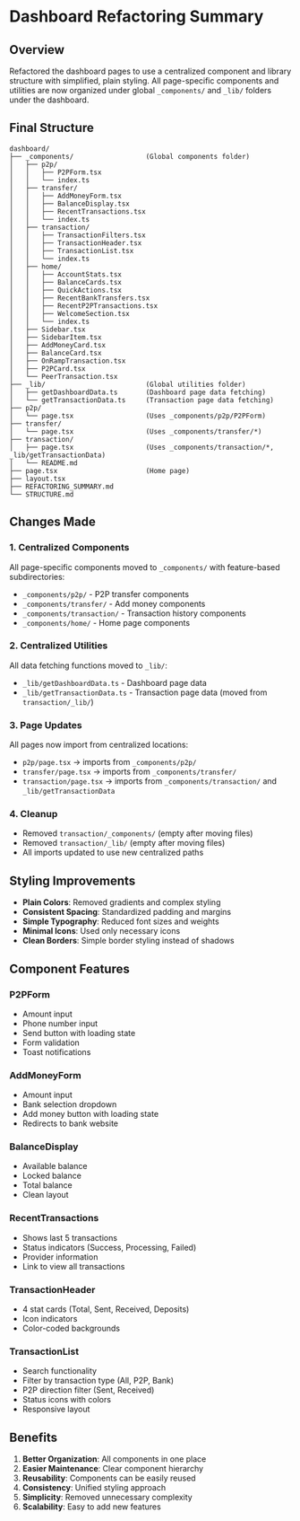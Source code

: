 # Dashboard Refactoring Summary

## Overview
Refactored the dashboard pages to use a centralized component and library structure with simplified, plain styling. All page-specific components and utilities are now organized under global `_components/` and `_lib/` folders under the dashboard.

## Final Structure

```
dashboard/
├── _components/                  (Global components folder)
│   ├── p2p/
│   │   ├── P2PForm.tsx
│   │   └── index.ts
│   ├── transfer/
│   │   ├── AddMoneyForm.tsx
│   │   ├── BalanceDisplay.tsx
│   │   ├── RecentTransactions.tsx
│   │   └── index.ts
│   ├── transaction/
│   │   ├── TransactionFilters.tsx
│   │   ├── TransactionHeader.tsx
│   │   ├── TransactionList.tsx
│   │   └── index.ts
│   ├── home/
│   │   ├── AccountStats.tsx
│   │   ├── BalanceCards.tsx
│   │   ├── QuickActions.tsx
│   │   ├── RecentBankTransfers.tsx
│   │   ├── RecentP2PTransactions.tsx
│   │   ├── WelcomeSection.tsx
│   │   └── index.ts
│   ├── Sidebar.tsx
│   ├── SidebarItem.tsx
│   ├── AddMoneyCard.tsx
│   ├── BalanceCard.tsx
│   ├── OnRampTransaction.tsx
│   ├── P2PCard.tsx
│   └── PeerTransaction.tsx
├── _lib/                         (Global utilities folder)
│   ├── getDashboardData.ts       (Dashboard page data fetching)
│   └── getTransactionData.ts     (Transaction page data fetching)
├── p2p/
│   └── page.tsx                  (Uses _components/p2p/P2PForm)
├── transfer/
│   └── page.tsx                  (Uses _components/transfer/*)
├── transaction/
│   ├── page.tsx                  (Uses _components/transaction/*, _lib/getTransactionData)
│   └── README.md
├── page.tsx                      (Home page)
├── layout.tsx
├── REFACTORING_SUMMARY.md
└── STRUCTURE.md
```

## Changes Made

### 1. Centralized Components
All page-specific components moved to `_components/` with feature-based subdirectories:
- `_components/p2p/` - P2P transfer components
- `_components/transfer/` - Add money components
- `_components/transaction/` - Transaction history components
- `_components/home/` - Home page components

### 2. Centralized Utilities
All data fetching functions moved to `_lib/`:
- `_lib/getDashboardData.ts` - Dashboard page data
- `_lib/getTransactionData.ts` - Transaction page data (moved from `transaction/_lib/`)

### 3. Page Updates
All pages now import from centralized locations:
- `p2p/page.tsx` → imports from `_components/p2p/`
- `transfer/page.tsx` → imports from `_components/transfer/`
- `transaction/page.tsx` → imports from `_components/transaction/` and `_lib/getTransactionData`

### 4. Cleanup
- Removed `transaction/_components/` (empty after moving files)
- Removed `transaction/_lib/` (empty after moving files)
- All imports updated to use new centralized paths

## Styling Improvements

- **Plain Colors**: Removed gradients and complex styling
- **Consistent Spacing**: Standardized padding and margins
- **Simple Typography**: Reduced font sizes and weights
- **Minimal Icons**: Used only necessary icons
- **Clean Borders**: Simple border styling instead of shadows

## Component Features

### P2PForm
- Amount input
- Phone number input
- Send button with loading state
- Form validation
- Toast notifications

### AddMoneyForm
- Amount input
- Bank selection dropdown
- Add money button with loading state
- Redirects to bank website

### BalanceDisplay
- Available balance
- Locked balance
- Total balance
- Clean layout

### RecentTransactions
- Shows last 5 transactions
- Status indicators (Success, Processing, Failed)
- Provider information
- Link to view all transactions

### TransactionHeader
- 4 stat cards (Total, Sent, Received, Deposits)
- Icon indicators
- Color-coded backgrounds

### TransactionList
- Search functionality
- Filter by transaction type (All, P2P, Bank)
- P2P direction filter (Sent, Received)
- Status icons with colors
- Responsive layout

## Benefits

1. **Better Organization**: All components in one place
2. **Easier Maintenance**: Clear component hierarchy
3. **Reusability**: Components can be easily reused
4. **Consistency**: Unified styling approach
5. **Simplicity**: Removed unnecessary complexity
6. **Scalability**: Easy to add new features

